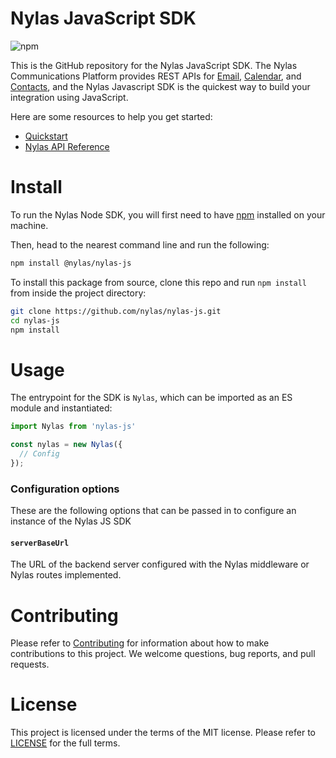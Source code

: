 # Nylas JavaScript SDK

![npm](https://img.shields.io/npm/v/@nylas/nylas-js)

This is the GitHub repository for the Nylas JavaScript SDK. The Nylas Communications Platform provides REST APIs for [Email](https://developer.nylas.com/docs/connectivity/email/), [Calendar](https://developer.nylas.com/docs/connectivity/calendar/), and [Contacts](https://developer.nylas.com/docs/connectivity/contacts/), and the Nylas Javascript SDK is the quickest way to build your integration using JavaScript.

Here are some resources to help you get started:

- [Quickstart](https://developer.nylas.com/docs/the-basics/quickstart/)
- [Nylas API Reference](https://developer.nylas.com/docs/api/)


# Install

To run the Nylas Node SDK, you will first need to have [npm](https://www.npmjs.com/get-npm) installed on your machine.

Then, head to the nearest command line and run the following:
```bash
npm install @nylas/nylas-js
```

To install this package from source, clone this repo and run `npm install` from inside the project directory:

```bash
git clone https://github.com/nylas/nylas-js.git
cd nylas-js
npm install
```

# Usage

The entrypoint for the SDK is `Nylas`, which can be imported as an ES module and instantiated:

```javascript
import Nylas from 'nylas-js'

const nylas = new Nylas({
  // Config
});
```

### Configuration options
These are the following options that can be passed in to configure an instance of the Nylas JS SDK

#### `serverBaseUrl`
The URL of the backend server configured with the Nylas middleware or Nylas routes implemented.

# Contributing

Please refer to [Contributing](Contributing.md) for information about how to make contributions to this project. We welcome questions, bug reports, and pull requests.

# License

This project is licensed under the terms of the MIT license. Please refer to [LICENSE](LICENSE.txt) for the full terms. 



